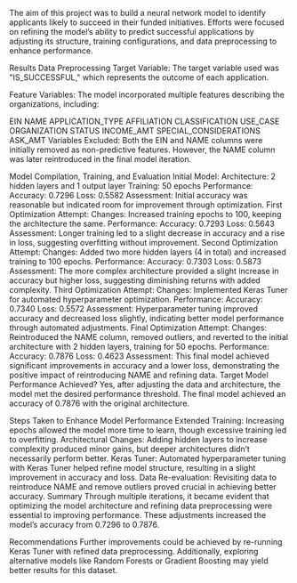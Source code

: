 The aim of this project was to build a neural network model to identify applicants likely to succeed in their funded initiatives. Efforts were focused on refining the model’s ability to predict successful applications by adjusting its structure, training configurations, and data preprocessing to enhance performance.

Results
Data Preprocessing
Target Variable:
The target variable used was "IS_SUCCESSFUL," which represents the outcome of each application.

Feature Variables:
The model incorporated multiple features describing the organizations, including:

EIN
NAME
APPLICATION_TYPE
AFFILIATION
CLASSIFICATION
USE_CASE
ORGANIZATION
STATUS
INCOME_AMT
SPECIAL_CONSIDERATIONS
ASK_AMT
Variables Excluded:
Both the EIN and NAME columns were initially removed as non-predictive features. However, the NAME column was later reintroduced in the final model iteration.

Model Compilation, Training, and Evaluation
Initial Model:
Architecture: 2 hidden layers and 1 output layer
Training: 50 epochs
Performance:
Accuracy: 0.7296
Loss: 0.5582
Assessment: Initial accuracy was reasonable but indicated room for improvement through optimization.
First Optimization Attempt:
Changes: Increased training epochs to 100, keeping the architecture the same.
Performance:
Accuracy: 0.7293
Loss: 0.5643
Assessment: Longer training led to a slight decrease in accuracy and a rise in loss, suggesting overfitting without improvement.
Second Optimization Attempt:
Changes: Added two more hidden layers (4 in total) and increased training to 100 epochs.
Performance:
Accuracy: 0.7303
Loss: 0.5873
Assessment: The more complex architecture provided a slight increase in accuracy but higher loss, suggesting diminishing returns with added complexity.
Third Optimization Attempt:
Changes: Implemented Keras Tuner for automated hyperparameter optimization.
Performance:
Accuracy: 0.7340
Loss: 0.5572
Assessment: Hyperparameter tuning improved accuracy and decreased loss slightly, indicating better model performance through automated adjustments.
Final Optimization Attempt:
Changes: Reintroduced the NAME column, removed outliers, and reverted to the initial architecture with 2 hidden layers, training for 50 epochs.
Performance:
Accuracy: 0.7876
Loss: 0.4623
Assessment: This final model achieved significant improvements in accuracy and a lower loss, demonstrating the positive impact of reintroducing NAME and refining data.
Target Model Performance Achieved?
Yes, after adjusting the data and architecture, the model met the desired performance threshold. The final model achieved an accuracy of 0.7876 with the original architecture.

Steps Taken to Enhance Model Performance
Extended Training: Increasing epochs allowed the model more time to learn, though excessive training led to overfitting.
Architectural Changes: Adding hidden layers to increase complexity produced minor gains, but deeper architectures didn’t necessarily perform better.
Keras Tuner: Automated hyperparameter tuning with Keras Tuner helped refine model structure, resulting in a slight improvement in accuracy and loss.
Data Re-evaluation: Revisiting data to reintroduce NAME and remove outliers proved crucial in achieving better accuracy.
Summary
Through multiple iterations, it became evident that optimizing the model architecture and refining data preprocessing were essential to improving performance. These adjustments increased the model’s accuracy from 0.7296 to 0.7876.

Recommendations
Further improvements could be achieved by re-running Keras Tuner with refined data preprocessing. Additionally, exploring alternative models like Random Forests or Gradient Boosting may yield better results for this dataset.

